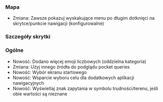 ### Mapa
- Zmiana: Zawsze pokazuj wyskakujące menu po długim dotknięci na skrytce/punkcie nawigacji (konfigurowalne)

### Szczegóły skrytki

### Ogólne
- Nowość: Dodano więcej emoji liczbowych (oddzielna kategoria)
- Zmiana: Użyj innego źródła do podglądu pocket queries
- Nowość: Wybór ekranu startowego
- Nowość: Wsparcie wyboru celu dla dodatkowych aplikacji nawigacyjnych
- Nowość: Wyświetlaj znak zapytania w symbolu trudności/terenu, jeśli obie wartości są nieznane
